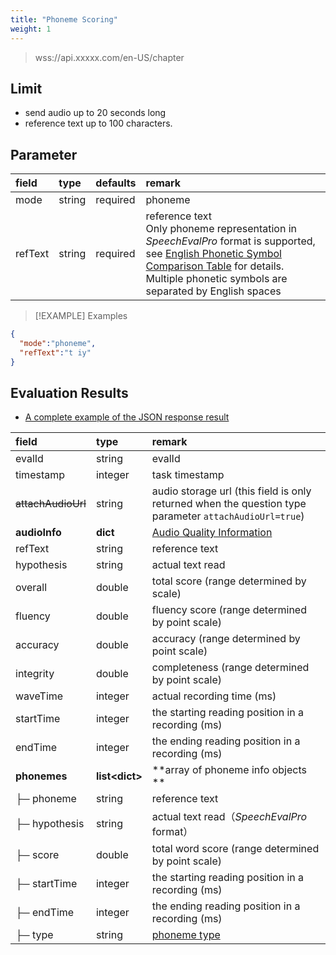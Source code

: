 ```yaml
---
title: "Phoneme Scoring"
weight: 1
---
```


> wss://api.xxxxx.com/en-US/chapter
## Limit

- send audio up to 20 seconds long 
- reference text up to 100 characters.

## Parameter

| **field** | **type** | **defaults** | **remark**                                                                                                                                                                                                                       |
|:---------|:--------|:------------|:---------------------------------------------------------------------------------------------------------------------------------------------------------------------------------------------------------------------------------|
| mode      | string   | required     | phoneme                                                                                                                                                                                                                          |
| refText   | string   | required     | reference text <br />Only phoneme representation in *SpeechEvalPro* format is supported, see [English Phonetic Symbol Comparison Table](datadict/phoneme) for details. Multiple phonetic symbols are separated by English spaces |

> [!EXAMPLE] Examples
>
> 

```json
{
  "mode":"phoneme",
  "refText":"t iy"
}
```

## Evaluation Results

- [A complete example of the JSON response result](mode/en-basic/phoneme-result)

| **field**     | **type**         | **remark**                                                                                       |
|:--------------|:-----------------|:-------------------------------------------------------------------------------------------------|
| evalId        | string           | evalId                                                                                           |
| timestamp     | integer          | task timestamp                                                                                   |
|~~attachAudioUrl~~      | string           | audio storage url (this field is only returned when the question type parameter `attachAudioUrl=true`) |
| **audioInfo** | **dict**         | [Audio Quality Information](mode/common)                                                         |
| refText       | string           | reference text                                                                                   |
| hypothesis    | string           | actual text read                                                                                 |
| overall       | double           | total score (range determined by scale)                                                          |
| fluency       | double           | fluency score (range determined by point scale)                                                  |
| accuracy      | double           | accuracy (range determined by point scale)                                                       |
| integrity     | double           | completeness (range determined by point scale)                                                   |
| waveTime      | integer          | actual recording time (ms)                                                                       |
| startTime     | integer          | the starting reading position in a recording (ms)                                                |
| endTime       | integer          | the ending reading position in a recording (ms)                                                  |
| **phonemes**  | **list\<dict\>** | **array of phoneme info objects **                                                               |
| ├─ phoneme    | string           | reference text                                                                                   |
| ├─ hypothesis | string           | actual text read（*SpeechEvalPro* format）                                                         |
| ├─ score      | double           | total word score (range determined by point scale)                                               |
| ├─ startTime  | integer          | the starting reading position in a recording (ms)                                                |
| ├─ endTime    | integer          | the ending reading position in a recording (ms)                                                  |
| ├─ type       | string           | [phoneme type](datadict/other)                                                                   |
